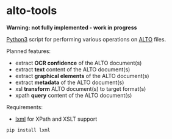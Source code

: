 # alto-tools

**Warning: not fully implemented - work in progress**

[Python3](https://www.python.org/) script for performing various operations on [ALTO](http://www.loc.gov/standards/alto/) files.

Planned features:

* extract **OCR confidence** of the ALTO document(s)
* extract **text** content of the ALTO document(s)
* extract **graphical elements** of the ALTO document(s)
* extract **metadata** of the ALTO document(s)
* xsl **transform** ALTO document(s) to target format(s)
* xpath **query** content of the ALTO document(s)

Requirements:

* [lxml](http://lxml.de/) for XPath and XSLT support
```
pip install lxml
```
